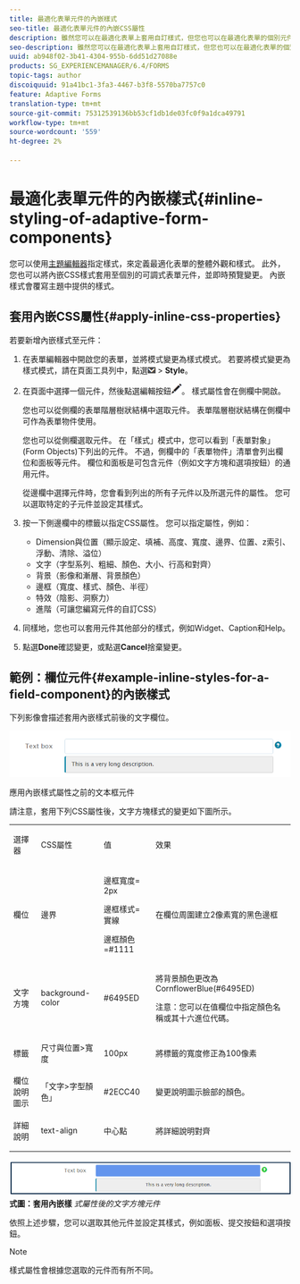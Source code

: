 ```yaml
---
title: 最適化表單元件的內嵌樣式
seo-title: 最適化表單元件的內嵌CSS屬性
description: 雖然您可以在最適化表單上套用自訂樣式，但您也可以在最適化表單的個別元件上套用內嵌CSS屬性。
seo-description: 雖然您可以在最適化表單上套用自訂樣式，但您也可以在最適化表單的個別元件上套用內嵌CSS屬性。
uuid: ab948f02-3b41-4304-955b-6dd51d27088e
products: SG_EXPERIENCEMANAGER/6.4/FORMS
topic-tags: author
discoiquuid: 91a41bc1-3fa3-4467-b3f8-5570ba7757c0
feature: Adaptive Forms
translation-type: tm+mt
source-git-commit: 75312539136bb53cf1db1de03fc0f9a1dca49791
workflow-type: tm+mt
source-wordcount: '559'
ht-degree: 2%

---
```



# 最適化表單元件的內嵌樣式{#inline-styling-of-adaptive-form-components}

您可以使用[主題編輯器](/help/forms/using/themes.md)指定樣式，來定義最適化表單的整體外觀和樣式。 此外，您也可以將內嵌CSS樣式套用至個別的可調式表單元件，並即時預覽變更。 內嵌樣式會覆寫主題中提供的樣式。

## 套用內嵌CSS屬性{#apply-inline-css-properties}

若要新增內嵌樣式至元件：

1. 在表單編輯器中開啟您的表單，並將模式變更為樣式模式。 若要將模式變更為樣式模式，請在頁面工具列中，點選![canvas-drop-down](assets/canvas-drop-down.png) > **Style**。
1. 在頁面中選擇一個元件，然後點選編輯按鈕![edit-button](assets/edit-button.png)。 樣式屬性會在側欄中開啟。

   您也可以從側欄的表單階層樹狀結構中選取元件。 表單階層樹狀結構在側欄中可作為表單物件使用。

   您也可以從側欄選取元件。 在「樣式」模式中，您可以看到「表單對象」(Form Objects)下列出的元件。 不過，側欄中的「表單物件」清單會列出欄位和面板等元件。 欄位和面板是可包含元件（例如文字方塊和選項按鈕）的通用元件。

   從邊欄中選擇元件時，您會看到列出的所有子元件以及所選元件的屬性。 您可以選取特定的子元件並設定其樣式。

1. 按一下側邊欄中的標籤以指定CSS屬性。 您可以指定屬性，例如：

   * Dimension與位置（顯示設定、填補、高度、寬度、邊界、位置、z索引、浮動、清除、溢位）
   * 文字（字型系列、粗細、顏色、大小、行高和對齊）
   * 背景（影像和漸層、背景顏色）
   * 邊框（寬度、樣式、顏色、半徑）
   * 特效（陰影、洞察力）
   * 進階（可讓您編寫元件的自訂CSS）

1. 同樣地，您也可以套用元件其他部分的樣式，例如Widget、Caption和Help。
1. 點選&#x200B;**Done**&#x200B;確認變更，或點選&#x200B;**Cancel**&#x200B;捨棄變更。

## 範例：欄位元件{#example-inline-styles-for-a-field-component}的內嵌樣式

下列影像會描述套用內嵌樣式前後的文字欄位。

![套用內嵌樣式之前的文字方塊元件](assets/no-style.png)

應用內嵌樣式屬性之前的文本框元件

請注意，套用下列CSS屬性後，文字方塊樣式的變更如下圖所示。

<table> 
 <tbody> 
  <tr> 
   <td><p>選擇器</p> </td> 
   <td><p>CSS屬性</p> </td> 
   <td><p>值</p> </td> 
   <td><p>效果</p> </td> 
  </tr> 
  <tr> 
   <td><p>欄位</p> </td> 
   <td><p>邊界</p> </td> 
   <td><p>邊框寬度= 2px</p> <p>邊框樣式=實線</p> <p>邊框顏色=#1111</p> </td> 
   <td><p>在欄位周圍建立2像素寬的黑色邊框</p> </td> 
  </tr> 
  <tr> 
   <td><p>文字方塊</p> </td> 
   <td><p>background-color</p> </td> 
   <td><p>#6495ED</p> </td> 
   <td><p>將背景顏色更改為CornflowerBlue(#6495ED)</p> <p>注意：您可以在值欄位中指定顏色名稱或其十六進位代碼。</p> </td> 
  </tr> 
  <tr> 
   <td><p>標籤</p> </td> 
   <td><p>尺寸與位置&gt;寬度</p> </td> 
   <td><p>100px</p> </td> 
   <td><p>將標籤的寬度修正為100像素</p> </td> 
  </tr> 
  <tr> 
   <td>欄位說明圖示</td> 
   <td>「文字&gt;字型顏色」</td> 
   <td>#2ECC40</td> 
   <td>變更說明圖示臉部的顏色。</td> 
  </tr> 
  <tr> 
   <td><p>詳細說明</p> </td> 
   <td><p>text-align</p> </td> 
   <td><p>中心點</p> </td> 
   <td><p>將詳細說明對齊</p> </td> 
  </tr> 
 </tbody> 
</table>

![套用內嵌樣式後的文字方塊樣](assets/applied-style.png)
**式圖：套用內嵌樣** *式屬性後的文字方塊元件*

依照上述步驟，您可以選取其他元件並設定其樣式，例如面板、提交按鈕和選項按鈕。

>[!NOTE]
>
>樣式屬性會根據您選取的元件而有所不同。

